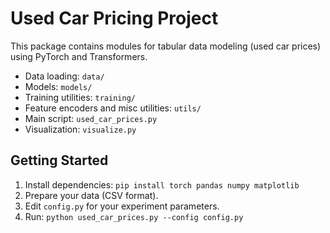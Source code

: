
# Used Car Pricing Project

This package contains modules for tabular data modeling (used car prices) using PyTorch and Transformers.
- Data loading: `data/`
- Models: `models/`
- Training utilities: `training/`
- Feature encoders and misc utilities: `utils/`
- Main script: `used_car_prices.py`
- Visualization: `visualize.py`

## Getting Started

1. Install dependencies: `pip install torch pandas numpy matplotlib`
2. Prepare your data (CSV format).
3. Edit `config.py` for your experiment parameters.
4. Run: `python used_car_prices.py --config config.py`

